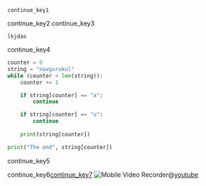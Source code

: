 ```ngMeta
continue_key1
```

continue_key2
continue_key3




```trytyping
lkjdas
```

continue_key4




```python
counter = 0
string = "navgurukul"
while (counter < len(string)):
    counter += 1

    if string[counter] == "a":
        continue

    if string[counter] == "u":
        continue
    
    print(string[counter])

print("The end", string[counter])
 ```
continue_key5


continue_key6[continue_key7](https://www.youtube.com/watch?v=rOfNF7gj5t0)
![Mobile Video Recorder](assets/how-continue-statement-works.jpg)@[youtube](https://www.youtube.com/watch?v=rOfNF7gj5t0)